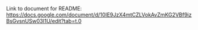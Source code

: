 Link to document for README: https://docs.google.com/document/d/10IE9JzX4mtCZLVokAvZmKG2VBf9izBsGvsnUSw03I1U/edit?tab=t.0 
